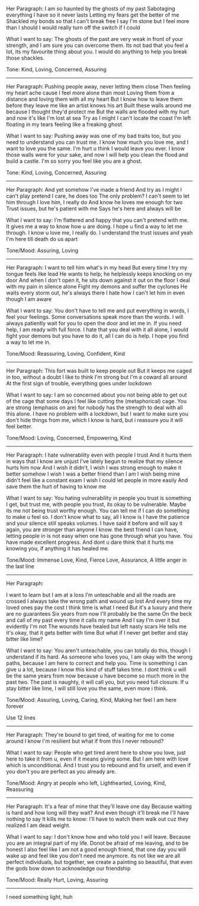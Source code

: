 Her Paragraph:
I am so haunted by the ghosts of my past
Sabotaging everything I have so it never lasts
Letting my fears get the better of me
Shackled my bonds so that I can't break free
I say I'm stone but I feel more than I should
I would really turn off the switch if I could

What I want to say:
The ghosts of the past are very weak in front of your strength, and I am sure you can overcome them. Its not bad that you feel a lot, its my favourite thing about you. I would do anything to help you break those shackles.

Tone:
Kind, Loving, Concerned, Assuring

---

Her Paragraph:
Pushing people away, never letting them close
Then feeling my heart ache cause I feel more alone than most
Loving them from a distance and loving them with all my heart
But I know how to leave them before they leave me like an artist knows his art
Built these walls around me because I thought they'd protect me
But the walls are flooded with my hurt and now it's like I'm lost at sea
Try as I might I can't locate the coast
I'm left floating in my tears feeling like a freaking ghost

What I want to say:
Pushing away was one of my bad traits too, but you need to understand you can trust me. I know how much you love me, and I want to love you the same. I'm hurt u think I would leave you ever. I know those walls were for your sake, and now I will help you clean the flood and build a castle. I'm so sorry you feel like you are a ghost.

Tone:
Kind, Loving, Concerned, Assuring

--- 

Her Paragraph:
And yet somehow I've made a friend
And try as I might I can't play pretend
I care, he does too
The only problem? I can't seem to let him through
I love him, I really do
And know he loves me enough for two
Trust issues, but he's patient with me
Says he's here and always will be

What I want to say:
I'm flattered and happy that you can't pretend with me. It gives me a way to know how u are doing. I hope u find a way to let me through. I know u love me, I really do. I understand the trust issues and yeah I'm here till death do us apart

Tone/Mood:
Assuring, Loving

--- 

Her Paragraph:
I want to tell him what's in my head
But every time I try my tongue feels like lead
He wants to help; he helplessly keeps knocking on my door 
And when I don't open it, he sits down against it out on the floor
I deal with my pain in silence alone
Fight my demons and suffer the cyclones
He waits every storm out, he's always there
I hate how I can't let him in even though I am aware

What I want to say:
You don't have to tell me and put everything in words, I feel your feelings. Some conversations speak more than the words. I will always patiently wait for you to open the door and let me in. If you need help, I am ready with full force. I hate that you deal with it all alone, I would fight your demons but you have to do it, all I can do is help. I hope you find a way to let me in.

Tone/Mood:
Reassuring, Loving, Confident, Kind 

---

Her Paragraph:
This fort was built to keep people out
But it keeps me caged in too, without a doubt
I like to think I'm strong but I'm a coward all around
At the first sign of trouble, everything goes under lockdown

What I want to say:
I am so concerned about you not being able to get out of the cage that some days I feel like cutting the (metaphorical) cage. You are strong (emphasis on are) for nobody has the strength to deal with all this alone. I have no problem with a lockdown, but I want to make sure you don't hide things from me, which I know is hard, but i reassure you it will feel better.

Tone/Mood:
Loving, Concerned, Empowering, Kind

---

Her Paragraph:
I hate vulnerability even with people I trust
And it hurts them in ways that I know are unjust
I've lately begun to realize that my silence hurts him now
And I wish it didn't, I wish I was strong enough to make it better somehow
I wish I was a better friend than I am
I wish being mine didn't feel like a constant exam
I wish I could let people in more easily
And save them the hurt of having to know me

What I want to say:
You hating vulnerability in people you trust is something I get, but trust me, with people you trust, its okay to be vulnerable. Maybe its me not being trust worthy enough. You can tell me if I can do something to make u feel so. I don't know what to say, all I know is I have the patience and your silence still speaks volumes. I have said it before and will say it again, you are stronger than anyone I know. the best friend I can have, letting people in is not easy when one has gone through what you have. You have made excellent progress. And dont u dare think that it hurts me knowing you, if anything it has healed me.

Tone/Mood:
Immense Love, Kind, Fierce Love, Assurance, A little anger in the last line

--- 

Her Paragraph:

I want to learn but I am at a loss
I'm unteachable and all the roads are crossed
I always take the wrong path and wound up lost
And every time my loved ones pay the cost
I think time is what I need
But it's a luxury and there are no guarantees
Six years from now I'll probably be the same
On the beck and call of my past every time it calls my name
And I say I'm over it but evidently I'm not
The wounds have healed but left nasty scars
He tells me it's okay, that it gets better with time
But what if I never get better and stay bitter like lime?

What I want to say:
You aren't unteachable, you can totally do this, though I understand if its hard. As someone who loves you, I am okay with the wrong paths, because I am here to correct and help you. Time is something I can give u a lot, because I know this kind of stuff takes time. I dont think u will be the same years from now because u have become so much more in the past two. The past is naughty, it will call you, but you need full closure. If u stay bitter like lime, I will still love you the same, even more i think.

Tone/Mood: 
Assuring, Loving, Caring, Kind, Making her feel I am here forever

Use 12 lines

--- 

Her Paragraph: 
They're bound to get tired, of waiting for me to come around
I know I'm resilient but what if from this I never rebound?

What I want to say:
People who get tired arent here to show you love, just here to take it from u, even if it means giving some. But I am here with love which is  unconditional. And I trust you to rebound and fix urself, and even if you don't you are perfect as you already are.

Tone/Mood:
Angry at people who left, Lighthearted, Loving, Kind, Reassuring

--- 

Her Paragraph: 
It's a fear of mine that they'll leave one day 
Because waiting is hard and how long will they wait?
And even though it'll break me I'll have nothing to say
It kills me to know:
I'll have to watch them walk out cuz they realized I am dead weight.

What I want to say:
I don't know how and who told you I will leave. Because you are an integral part of my life. Donot be afraid of me leaving, and to be honest I also feel like I am not a good enough friend, that one day you will wake up and feel like you don't need me anymore. its not like we are all perfect individuals, but together, we create a painting so beautiful, that even the gods bow down to acknowledge our friendship

Tone/Mood:
Really Hurt, Loving, Assuring

---

I need something light, huh

